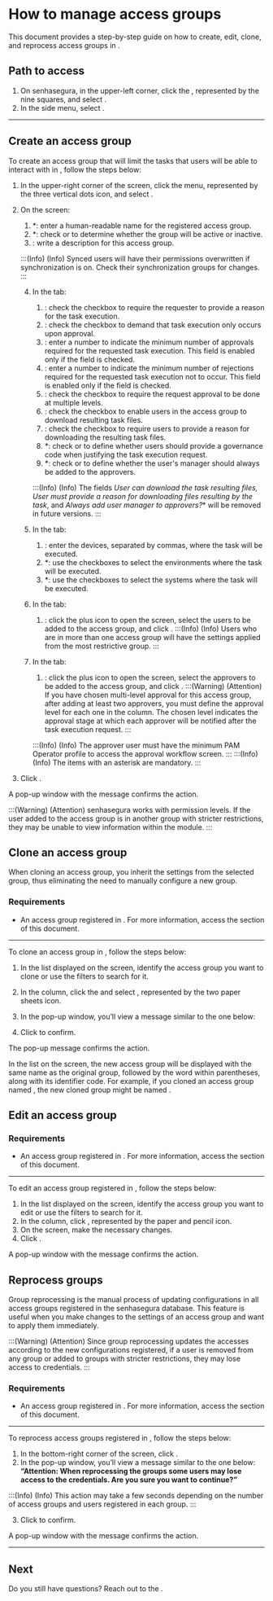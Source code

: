 # How to manage access groups 

This document provides a step-by-step guide on how to create, edit, clone, and reprocess access groups in .

## Path to access
1. On senhasegura, in the upper-left corner, click the , represented by the nine squares, and select .
2. In the side menu, select .

---
## Create an access group

To create an access group that will limit the tasks that users will be able to interact with in , follow the steps below:

1. In the upper-right corner of the  screen, click the  menu, represented by the three vertical dots icon, and select .
2. On the  screen:
    1. *: enter a human-readable name for the registered access group.
    2. *: check  or  to determine whether the group will be active or inactive.
    3. : write a description for this access group.


    :::(Info) (Info)
    Synced users will have their permissions overwritten if synchronization is on.   Check their synchronization groups for changes.
    :::
    
  
    4. In the  tab:
         1. : check the checkbox to require the requester to provide a reason for the task execution.
        1. : check the checkbox to demand that task execution only occurs upon approval.
        2. : enter a number to indicate the minimum number of approvals required for the requested task execution. This field is enabled only if the  field is checked.
        3. : enter a number to indicate the minimum number of rejections required for the requested task execution not to occur. This field is enabled only if the  field is checked.
        4. : check the checkbox to require the request approval to be done at multiple levels.
        5. : check the checkbox to enable users in the access group to download resulting task files.
        6. : check the checkbox to require users to provide a reason for downloading the resulting task files.
        7. *: check  or  to define whether users should provide a governance code when justifying the task execution request.
        8. *: check  or  to define whether the user's manager should always be added to the approvers.

        :::(Info) (Info)
        The fields *User can download the task resulting files, User must provide a reason for downloading files resulting by the task*, and *Always add user manager to approvers?**  will be removed in future versions.
        :::


    5. In the  tab:
        1. : enter the devices, separated by commas, where the task will be executed.
        2. *: use the checkboxes to select the environments where the task will be executed.
        3. *: use the checkboxes to select the systems where the task will be executed.

    6. In the  tab:
        1. : click the plus icon to open the  screen, select the users to be added to the access group, and click .
        :::(Info) (Info)
         Users who are in more than one access group will have the settings applied from the most restrictive group.
         :::



    7. In the  tab: 
        1.  : click the plus icon to open the  screen, select the approvers to be added to the access group, and click .
        :::(Warning) (Attention)
         If you have chosen multi-level approval for this access group, after adding at least two approvers, you must define the approval level for each one in the     column. The chosen level indicates the approval stage at which each approver will be notified after the task execution request.
         :::
            
         :::(Info) (Info)
         The approver user must have the minimum PAM Operator profile to access the approval workflow screen.
          :::
        :::(Info) (Info)
        The items with an asterisk are mandatory.
        :::

       




3.  Click .
    
  A pop-up window with the message  confirms the action.

:::(Warning) (Attention)
senhasegura works with permission levels. If the user added to the  access group is in another group with stricter restrictions, they may be unable to view information within the module.
:::


## Clone an access group

When cloning an access group, you inherit the settings from the selected group, thus eliminating the need to manually configure a new group.

### Requirements
* An access group registered in . For more information, access the  section of this document.
---

To clone an access group in , follow the steps below:

1. In the list displayed on the  screen, identify the access group you want to clone or use the filters to search for it.
2. In the  column, click the  and select , represented by the two paper sheets icon.
3. In the  pop-up window, you’ll view a message similar to the one below:


4. Click  to confirm.

The pop-up message  confirms the action.

In the list on the  screen, the new access group will be displayed with the same name as the original group, followed by the word  within parentheses, along with its identifier code. For example, if you cloned an access group named , the new cloned group might be named .


## Edit an access group

### Requirements
* An access group registered in . For more information, access the  section of this document.

---
To edit an access group registered in , follow the steps below:

1. In the list displayed on the  screen, identify the access group you want to edit or use the filters to search for it.
2. In the  column, click , represented by the paper and pencil icon. 
3. On the  screen, make the necessary changes.
4. Click .

A pop-up window with the message  confirms the action.


## Reprocess groups

Group reprocessing is the manual process of updating configurations in all access groups registered in the senhasegura database. This feature is useful when you make changes to the settings of an access group and want to apply them immediately.

:::(Warning) (Attention)
Since group reprocessing updates the accesses according to the new configurations registered, if a user is removed from any group or added to groups with stricter restrictions, they may lose access to credentials.
:::

### Requirements
* An access group registered in . For more information, access the  section of this document.

---
To reprocess access groups registered in , follow the steps below:



1. In the bottom-right corner of the  screen, click .
2. In the  pop-up window, you’ll view a message similar to the one below:
**“Attention: When reprocessing the groups some users may lose access to the credentials.
Are you sure you want to continue?”**


:::(Info) (Info)
This action may take a few seconds depending on the number of access groups and users registered in each group.
:::

3. Click  to confirm.

A pop-up window with the message  confirms the action.

---
## Next





Do you still have questions? Reach out to the .